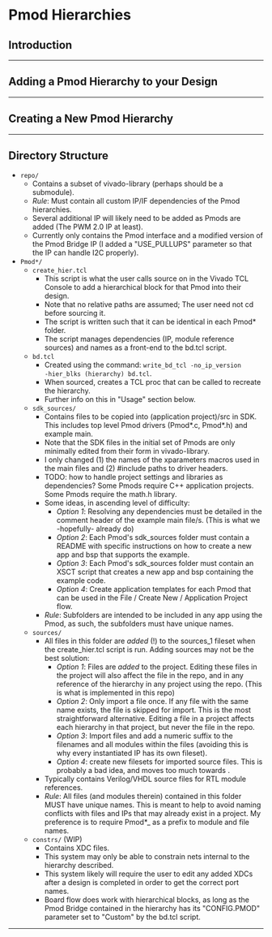 Pmod Hierarchies
================

Introduction
------------

--------------------------------------
Adding a Pmod Hierarchy to your Design
--------------------------------------

-----------------------------
Creating a New Pmod Hierarchy
-----------------------------

-------------------
Directory Structure
-------------------
* <code>repo/</code>
    * Contains a subset of vivado-library (perhaps should be a submodule).
    * *Rule*: Must contain all custom IP/IF dependencies of the Pmod hierarchies.
    * Several additional IP will likely need to be added as Pmods are added (The PWM 2.0 IP at least).
    * Currently only contains the Pmod interface and a modified version of the Pmod Bridge IP (I added a "USE_PULLUPS" parameter so that the IP can handle I2C properly).
* <code>Pmod*/</code>
    * <code>create_hier.tcl</code>
        * This script is what the user calls source on in the Vivado TCL Console to add a hierarchical block for that Pmod into their design.
        * Note that no relative paths are assumed; The user need not cd before sourcing it.
        * The script is written such that it can be identical in each Pmod* folder.
        * The script manages dependencies (IP, module reference sources) and names as a front-end to the bd.tcl script.
    * <code>bd.tcl</code>
        * Created using the command: <code>write_bd_tcl -no_ip_version -hier_blks (hierarchy) bd.tcl</code>.
        * When sourced, creates a TCL proc that can be called to recreate the hierarchy.
        * Further info on this in "Usage" section below.
    * <code>sdk_sources/</code>
        * Contains files to be copied into (application project)/src in SDK. This includes top level Pmod drivers (Pmod*.c, Pmod*.h) and example main.
        * Note that the SDK files in the initial set of Pmods are only minimally edited from their form in vivado-library.
        * I only changed (1) the names of the xparameters macros used in the main files and (2) #include paths to driver headers.
        * TODO: how to handle project settings and libraries as dependencies? Some Pmods require C++ application projects. Some Pmods require the math.h library.
        * Some ideas, in ascending level of difficulty:
            * *Option 1*: Resolving any dependencies must be detailed in the comment header of the example main file/s. (This is what we -hopefully- already do)
            * *Option 2*: Each Pmod's sdk_sources folder must contain a README with specific instructions on how to create a new app and bsp that supports the example.
            * *Option 3*: Each Pmod's sdk_sources folder must contain an XSCT script that creates a new app and bsp containing the example code.
            * *Option 4*: Create application templates for each Pmod that can be used in the File / Create New / Application Project flow.
        * *Rule*: Subfolders are intended to be included in any app using the Pmod, as such, the subfolders must have unique names.
    * <code>sources/</code>
        * All files in this folder are *added* (!) to the sources_1 fileset when the create_hier.tcl script is run. Adding sources may not be the best solution:
            * *Option 1*: Files are *added* to the project. Editing these files in the project will also affect the file in the repo, and in any reference of the hierarchy in any project using the repo. (This is what is implemented in this repo)
            * *Option 2*: Only import a file once. If any file with the same name exists, the file is skipped for import. This is the most straightforward alternative. Editing a file in a project affects each hierarchy in that project, but never the file in the repo.
            * *Option 3*: Import files and add a numeric suffix to the filenames and all modules within the files (avoiding this is why every instantiated IP has its own fileset).
            * *Option 4*: create new filesets for imported source files. This is probably a bad idea, and moves too much towards .
        * Typically contains Verilog/VHDL source files for RTL module references.
        * *Rule*: All files (and modules therein) contained in this folder MUST have unique names. This is meant to help to avoid naming conflicts with files and IPs that may already exist in a project. My preference is to require Pmod*_ as a prefix to module and file names.
    * <code>constrs/</code> (WIP)
        * Contains XDC files.
        * This system may only be able to constrain nets internal to the hierarchy described.
        * This system likely will require the user to edit any added XDCs after a design is completed in order to get the correct port names.
        * Board flow does work with hierarchical blocks, as long as the Pmod Bridge contained in the hierarchy has its "CONFIG.PMOD" parameter set to "Custom" by the bd.tcl script.

----